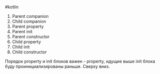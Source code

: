 #kotlin 

1. Parent companion
2. Child companion
3. Parent property
4. Parent init
5. Parent constructor
6. Child property
7. Child init
8. Child constructor

Порядок property и init блоков важен - property, идущие выше init блока буду проинициализированы раньше. Сверху вниз.